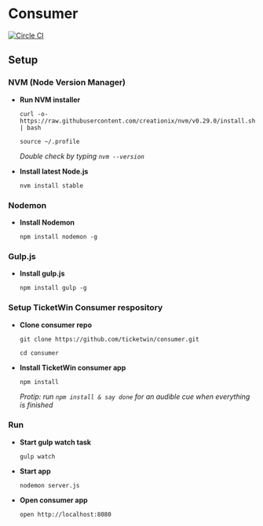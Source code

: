 # Consumer

[![Circle CI](https://circleci.com/gh/ticketwin/consumer/tree/master.svg?style=svg&circle-token=661d80241f4594e36df1356f64d4e5cabc2427ad)](https://circleci.com/gh/ticketwin/consumer/tree/master)

## Setup

### NVM (Node Version Manager)

* **Run NVM installer**

    `curl -o- https://raw.githubusercontent.com/creationix/nvm/v0.29.0/install.sh | bash`

    `source ~/.profile`

    _Double check by typing `nvm --version`_

* **Install latest Node.js**

    `nvm install stable`

### Nodemon

* **Install Nodemon**

    `npm install nodemon -g`

### Gulp.js

* **Install gulp.js**

    `npm install gulp -g`

### Setup TicketWin Consumer respository

* **Clone consumer repo**

    `git clone https://github.com/ticketwin/consumer.git`

    `cd consumer`


* **Install TicketWin consumer app**

    `npm install`

    _Protip: run `npm install & say done` for an audible cue when everything is finished_

### Run

* **Start gulp watch task**

    `gulp watch`

* **Start app**

    `nodemon server.js`

* **Open consumer app**

    `open http://localhost:8080`
